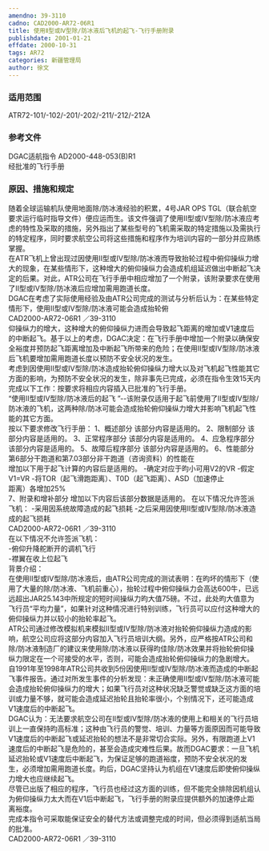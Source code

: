 ```yaml
---
amendno: 39-3110  
cadno: CAD2000-AR72-06R1  
title: 使用Ⅱ型或Ⅳ型除/防冰液后飞机的起飞-飞行手册附录  
publishdate: 2001-01-21  
effdate: 2000-10-31  
tags: AR72  
categories: 新疆管理局  
author: 徐文  
---
```

  
### 适用范围  
ATR72-101/-102/-201/-202/-211/-212/-212A  
  
<!--more-->  
### 参考文件  
DGAC适航指令 AD2000-448-053(B)R1  
经批准的飞行手册  
  
### 原因、措施和规定  
随着全球运输机队使用地面除/防冰液经验的积累，4号JAR OPS TGL（联合航空要求运行临时指导文件）便应运而生。该文件强调了使用Ⅱ型或Ⅳ型除/防冰液应考虑的特性及采取的措施，另外指出了某些型号的飞机需采取的特定措施以及需执行的特定程序，同时要求航空公司将这些措施和程序作为培训内容的一部分并应熟练掌握。  
    在ATR飞机上曾出现过因使用Ⅱ型或Ⅳ型除/防冰液而导致抬轮过程中俯仰操纵力增大的现象，在某些情形下，这种增大的俯仰操纵力会造成机组延迟做出中断起飞决定的后果。对此，ATR公司在飞行手册中相应增加了一个附录，该附录要求在使用了Ⅱ型或Ⅳ型除/防冰液后应增加需用跑道长度。  
DGAC在考虑了实际使用经验及由ATR公司完成的测试与分析后认为：在某些特定情形下，使用Ⅱ型或Ⅳ型除/防冰液可能会造成抬轮俯  
 CAD2000-AR72-06R1 ／39-3110  
仰操纵力的增大，这种增大的俯仰操纵力进而会导致起飞距离的增加或V1速度后的中断起飞。基于以上的考虑，DGAC决定：在飞行手册中增加一个附录以确保安全裕度并预防起飞距离增加及中断起飞所带来的危险；在使用Ⅱ型或Ⅳ型除/防冰液后飞机要增加需用跑道长度以预防不安全状况的发生。  
    考虑到因使用Ⅱ型或Ⅳ型除/防冰造成抬轮俯仰操纵力增大以及对飞机起飞性能其它方面的影响，为预防不安全状况的发生，除非事先已完成，必须在指令生效15天内完成以下工作：按要求将相应内容插入已批准的飞行手册。  
“使用Ⅱ型或Ⅳ型除/防冰液后的起飞 ”--该附录仅适用于起飞前使用了Ⅱ型或Ⅳ型除/防冰液的飞机，这两种除/防冰可能会造成抬轮俯仰操纵力增大并影响飞机起飞性能的其它方面。  
    按以下要求修改飞行手册： 1、概述部分 该部分内容是适用的。 2、限制部分 该部分内容是适用的。 3、正常程序部分 该部分内容是适用的。 4、应急程序部分 该部分内容是适用的。 5、故障后程序部分 该部分内容是适用的。 6、性能部分        第6部分干跑道和第7.03部分非干跑道（咨询资料）的性能在  
增加以下用于起飞计算的内容后是适用的。 -确定对应于昀小可用V2的VR -假定V1=VR        -将TOR（起飞滑跑距离）、T0D（起飞距离）、ASD（加速停止  
距离）各增加25%  
7、附录和增补部分 增加以下内容后该部分数据是适用的。 在以下情况允许签派飞机： -采用因系统故障造成的起飞损耗        -之后采用因使用Ⅱ型或Ⅳ型除/防冰液造成的起飞损耗  
 CAD2000-AR72-06R1 ／39-3110  
在以下情况不允许签派飞机：  
-俯仰升降舵断开的调机飞行  
-襟翼在收上位起飞  
    背景介绍：  
    在使用Ⅱ型或Ⅳ型除/防冰液后，由ATR公司完成的测试表明：在昀坏的情形下（使用了大量的除/防冰液、飞机前重心），抬轮过程中俯仰操纵力会高达600牛，已远远超出JAR25.143中所规定的短时间操纵力昀大值75磅。不过，此处昀大值意为飞行员“平均力量”，如果针对这种情况进行特别训练，飞行员可以应付这种增大的俯仰操纵力并以较小的抬轮率起飞。  
    ATR公司通过修改模拟机来模拟Ⅱ型或Ⅳ型除/防冰液对抬轮俯仰操纵力造成的影响，航空公司应将这部分内容加入飞行员培训大纲。另外，应严格按ATR公司和除/防冰液制造厂的建议来使用除/防冰液以获得昀佳除/防冰效果并将抬轮俯仰操纵力限定在一个可接受的水平，否则，可能会造成抬轮俯仰操纵力的急剧增大。  
自1991年至1998年ATR公司共收到5份因使用Ⅱ型或Ⅳ型除/防冰液而造成的中断起飞事件报告。通过对所发生事件的分析发现：未正确使用Ⅱ型或Ⅳ型除/防冰液可能会造成抬轮俯仰操纵力的增大；如果飞行员对这种状况缺乏警觉或缺乏这方面的培训或力量不够，就可能会造成延迟抬轮且抬轮率很小，个别情况下，还可能造成V1速度后的中断起飞。  
    DGAC认为：无法要求航空公司在Ⅱ型或Ⅳ型除/防冰液的使用上和相关的飞行员培训上一直保持昀高标准；这种由飞行员的警觉、培训、力量等方面原因而可能导致V1速度后的中断起飞或延迟抬轮的想法不是非常切合实际。另外，有限跑道上V1速度后的中断起飞是危险的，甚至会造成灾难性后果。故而DGAC要求：一旦飞机延迟抬轮或V1速度后中断起飞，为保证足够的跑道裕度，预防不安全状况的发生，必须增加需用跑道长度。昀后，DGAC坚持认为机组在V1速度后即使俯仰操纵力增大也应继续起飞。  
    尽管已出版了相应的程序，飞行员也经过这方面的训练，但不能完全排除因机组认为俯仰操纵力太大而在V1后中断起飞，飞行手册的附录应提供额外的加速停止距离裕度。  
    完成本指令可采取能保证安全的替代方法或调整完成的时间，但必须得到适航当局的批准。  
 CAD2000-AR72-06R1 ／39-3110  
